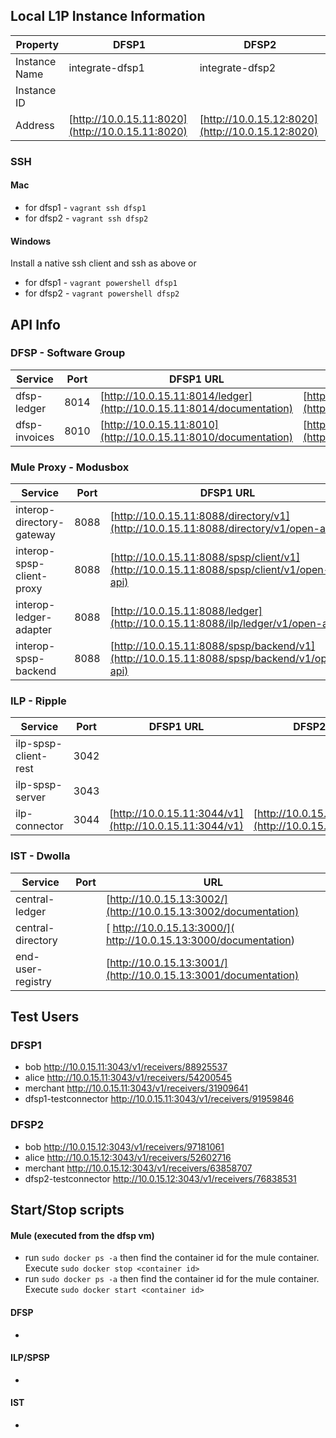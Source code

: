 ## Local L1P Instance Information

| Property | DFSP1 | DFSP2 |
| ----     | ----- | ----- |
| Instance Name | integrate-dfsp1 | integrate-dfsp2 |
| Instance ID |  |  |
| Address | [http://10.0.15.11:8020](http://10.0.15.11:8020) | [http://10.0.15.12:8020](http://10.0.15.12:8020) |

### SSH

#### Mac  
* for dfsp1 - `vagrant ssh dfsp1`
* for dfsp2 - `vagrant ssh dfsp2`


#### Windows
 Install a native ssh client and ssh as above or
* for dfsp1 - `vagrant powershell dfsp1`
* for dfsp2 - `vagrant powershell dfsp2`



## API Info

### DFSP - Software Group

| Service | Port | DFSP1 URL | DFSP2 URL |
| ------- | -----| --------- | --------- |
| dfsp-ledger | 8014 | [http://10.0.15.11:8014/ledger](http://10.0.15.11:8014/documentation) | [http://10.0.15.12:8014/ledger](http://10.0.15.12:8014/documentation)  |
| dfsp-invoices | 8010 | [http://10.0.15.11:8010](http://10.0.15.11:8010/documentation) | [http://10.0.15.12:8010](http://10.0.15.12:8010/documentation)  |


### Mule Proxy  - Modusbox

| Service | Port | DFSP1 URL | DFSP2 URL |
| ------- | -----| --------- | --------- |
| interop-directory-gateway | 8088 |  [http://10.0.15.11:8088/directory/v1](http://10.0.15.11:8088/directory/v1/open-api/) | [http://10.0.15.12:8088/directory/v1](http://10.0.15.12:8088/directory/v1/open-api/) |
| interop-spsp-client-proxy | 8088 |  [http://10.0.15.11:8088/spsp/client/v1](http://10.0.15.11:8088/spsp/client/v1/open-api) | [http://10.0.15.12:8088/spsp/client/v1](http://10.0.15.12:8088/spsp/client/v1/open-api) |
| interop-ledger-adapter | 8088 |  [http://10.0.15.11:8088/ledger](http://10.0.15.11:8088/ilp/ledger/v1/open-api) | [http://10.0.15.12:8088/ledger](http://10.0.15.12:8088/ilp/ledger/v1/open-api) |
| interop-spsp-backend | 8088 |  [http://10.0.15.11:8088/spsp/backend/v1](http://10.0.15.11:8088/spsp/backend/v1/open-api) | [http://10.0.15.12:8088/spsp/backend/v1](http://10.0.15.12:8088/spsp/backend/v1/open-api) |

### ILP - Ripple

| Service | Port | DFSP1 URL | DFSP2 URL |
| ------- | -----| --------- | --------- |
| ilp-spsp-client-rest | 3042 |           |           |
| ilp-spsp-server | 3043 |           |           |
| ilp-connector | 3044 | [http://10.0.15.11:3044/v1](http://10.0.15.11:3044/v1) | [http://10.0.15.12:3044/v1](http://10.0.15.12:3044/v1) |

### IST - Dwolla

| Service | Port | URL |
| ------- | -----| ----|
| central-ledger |  | [http://10.0.15.13:3002/](http://10.0.15.13:3002/documentation)|
| central-directory |  | [ http://10.0.15.13:3000/]( http://10.0.15.13:3000/documentation) |
| end-user-registry |  |  [http://10.0.15.13:3001/](http://10.0.15.13:3001/documentation)|


## Test Users
### DFSP1    
* bob    http://10.0.15.11:3043/v1/receivers/88925537
* alice    http://10.0.15.11:3043/v1/receivers/54200545
* merchant    http://10.0.15.11:3043/v1/receivers/31909641
* dfsp1-testconnector    http://10.0.15.11:3043/v1/receivers/91959846

### DFSP2    
* bob    http://10.0.15.12:3043/v1/receivers/97181061
* alice    http://10.0.15.12:3043/v1/receivers/52602716
* merchant    http://10.0.15.12:3043/v1/receivers/63858707
* dfsp2-testconnector    http://10.0.15.12:3043/v1/receivers/76838531

## Start/Stop scripts

#### Mule (executed from the dfsp vm)
* run `sudo docker ps -a` then find the container id for the mule container.  Execute `sudo docker stop <container id>`
* run `sudo docker ps -a` then find the container id for the mule container.  Execute `sudo docker start <container id>`

#### DFSP
* <TO BE FILLED>

#### ILP/SPSP
* <TO BE FILLED>

#### IST
* <TO BE FILLED>


